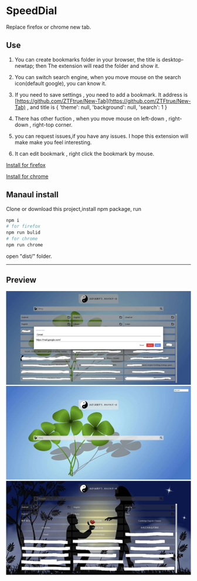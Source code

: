 # SpeedDial

Replace firefox or chrome new tab.  

## Use

1. You can create bookmarks folder in your browser, the title is desktop-newtap; then The extension will read the folder and show it.

2. You can switch search engine, when you move mouse on the search icon(default google), you can know it.

3. If you need to save settings , you need to add a bookmark. It  address is  [https://github.com/ZTFtrue/New-Tab](https://github.com/ZTFtrue/New-Tab)  , and title is { 'theme': null, 'background': null, 'search': 1 }

4. There has other fuction ,  when you move mouse  on left-down , right-down , right-top corner.

5. you can request issues,if you have any issues. I hope this extension will make make you feel interesting.

6. It can edit bookmark , right click the bookmark by mouse.

[Install for firefox](https://addons.mozilla.org/zh-CN/firefox/addon/ztftrue-speed-dial/)  

[Install for chrome](https://chrome.google.com/webstore/detail/speed-dial/gloeggiadiopbiplebhjjkncifgbbmfd)

## Manaul install

Clone or download this project,install npm package, run

```sh
npm i
# for firefox
npm run bulid
# for chrome
npm run chrome
```

open "dist/" folder.

------  

## Preview

![1](./picture/1.jpg)
![1](./picture/2.jpg)
![1](./picture/3.jpg)
